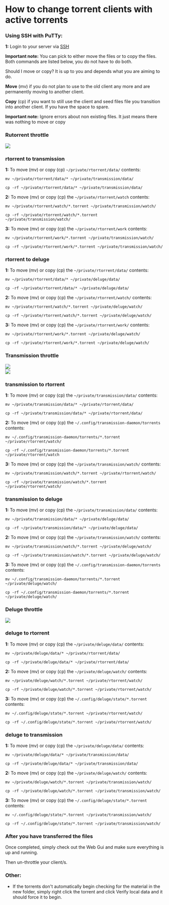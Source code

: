 How to change torrent clients with active torrents
==================================================

### Using SSH with PuTTy:

  
**1:** Login to your server via [SSH](https://www.feralhosting.com/faq/view?question=12)  
  
**Important note:** You can pick to either move the files or to copy the files. Both commands are listed below, you do not have to do both.  
  
Should I move or copy? It is up to you and depends what you are aiming to do.  
  
**Move** (mv) if you do not plan to use to the old client any more and are permanently moving to another client.  
  
**Copy** (cp) if you want to still use the client and seed files file you transition into another client. If you have the space to spare.  
  
**Important note:** Ignore errors about non existing files. It just means there was nothing to move or copy  
  

### Rutorrent throttle

  
![](https://raw.github.com/feralhosting/feralfilehosting/master/Feral%20Wiki/General/Completing%20a%20data%20transfer/rutorrent.png)  
  

### rtorrent to transmission

  
**1:** To move (mv) or copy (cp) `~/private/rtorrent/data/` contents:  
  

    mv ~/private/rtorrent/data/* ~/private/transmission/data/

    cp -rf ~/private/rtorrent/data/* ~/private/transmission/data/

  
**2:** To move (mv) or copy (cp) the `~/private/rtorrent/watch` contents:  
  

    mv ~/private/rtorrent/watch/*.torrent ~/private/transmission/watch/

    cp -rf ~/private/rtorrent/watch/*.torrent ~/private/transmission/watch/

  
**3:** To move (mv) or copy (cp) the `~/private/rtorrent/work` contents:  
  

    mv ~/private/rtorrent/work/*.torrent ~/private/transmission/watch/

    cp -rf ~/private/rtorrent/work/*.torrent ~/private/transmission/watch/

  

### rtorrent to deluge

  
**1:** To move (mv) or copy (cp) the `~/private/rtorrent/data/` contents:  
  

    mv ~/private/rtorrent/data/* ~/private/deluge/data/

    cp -rf ~/private/rtorrent/data/* ~/private/deluge/data/

  
**2:** To move (mv) or copy (cp) the `~/private/rtorrent/watch/` contents:  
  

    mv ~/private/rtorrent/watch/*.torrent ~/private/deluge/watch/

    cp -rf ~/private/rtorrent/watch/*.torrent ~/private/deluge/watch/

  
**3:** To move (mv) or copy (cp) the `~/private/rtorrent/work/` contents:  
  

    mv ~/private/rtorrent/work/*.torrent ~/private/deluge/watch/

    cp -rf ~/private/rtorrent/work/*.torrent ~/private/deluge/watch/

  

### Transmission throttle

  
![](https://raw.github.com/feralhosting/feralfilehosting/master/Feral%20Wiki/General/Completing%20a%20data%20transfer/transmission%201.png)  
![](https://raw.github.com/feralhosting/feralfilehosting/master/Feral%20Wiki/General/Completing%20a%20data%20transfer/transmission%202.png)  
  

### transmission to rtorrent

  
**1:** To move (mv) or copy (cp) the `~/private/transmission/data/` contents:  
  

    mv ~/private/transmission/data/* ~/private/rtorrent/data/

    cp -rf ~/private/transmission/data/* ~/private/rtorrent/data/

  
**2:** To move (mv) or copy (cp) the `~/.config/transmission-daemon/torrents` contents:  
  

    mv ~/.config/transmission-daemon/torrents/*.torrent ~/private/rtorrent/watch/

    cp -rf ~/.config/transmission-daemon/torrents/*.torrent ~/private/rtorrent/watch

  
**3:** To move (mv) or copy (cp) the `~/private/transmission/watch/` contents:  
  

    mv ~/private/transmission/watch/*.torrent ~/private/rtorrent/watch/

    cp -rf ~/private/transmission/watch/*.torrent ~/private/rtorrent/watch/

  

### transmission to deluge

  
**1:** To move (mv) or copy (cp) the `~/private/transmission/data/` contents:  
  

    mv ~/private/transmission/data/* ~/private/deluge/data/

    cp -rf ~/private/transmission/data/* ~/private/deluge/data/

  
**2:** To move (mv) or copy (cp) the `~/private/transmission/watch/` contents:  
  

    mv ~/private/transmission/watch/*.torrent ~/private/deluge/watch/

    cp -rf ~/private/transmission/watch/*.torrent ~/private/deluge/watch/

  
**3:** To move (mv) or copy (cp) the `~/.config/transmission-daemon/torrents` contents:  
  

    mv ~/.config/transmission-daemon/torrents/*.torrent ~/private/deluge/watch/

    cp -rf ~/.config/transmission-daemon/torrents/*.torrent ~/private/deluge/watch/

  

### Deluge throttle

  
![](https://raw.github.com/feralhosting/feralfilehosting/master/Feral%20Wiki/General/Completing%20a%20data%20transfer/deluge.png)  
  

### deluge to rtorrent

  
**1:** To move (mv) or copy (cp) the `~/private/deluge/data/` contents:  
  

    mv ~/private/deluge/data/* ~/private/rtorrent/data/

    cp -rf ~/private/deluge/data/* ~/private/rtorrent/data/

  
**2:** To move (mv) or copy (cp) the `~/private/deluge/watch/` contents:  
  

    mv ~/private/deluge/watch/*.torrent ~/private/rtorrent/watch/

    cp -rf ~/private/deluge/watch/*.torrent ~/private/rtorrent/watch/

  
**3:** To move (mv) or copy (cp) the `~/.config/deluge/state/*.torrent` contents:  
  

    mv ~/.config/deluge/state/*.torrent ~/private/rtorrent/watch/

    cp -rf ~/.config/deluge/state/*.torrent ~/private/rtorrent/watch/

  

### deluge to transmission

  
**1:** To move (mv) or copy (cp) the `~/private/deluge/data/` contents:  
  

    mv ~/private/deluge/data/* ~/private/transmission/data/

    cp -rf ~/private/deluge/data/* ~/private/transmission/data/

  
**2:** To move (mv) or copy (cp) the `~/private/deluge/watch/` contents:  
  

    mv ~/private/deluge/watch/*.torrent ~/private/transmission/watch/

    cp -rf ~/private/deluge/watch/*.torrent ~/private/transmission/watch/

  
**3:** To move (mv) or copy (cp) the `~/.config/deluge/state/*.torrent` contents:  
  

    mv ~/.config/deluge/state/*.torrent ~/private/transmission/watch/

    cp -rf ~/.config/deluge/state/*.torrent ~/private/transmission/watch/

  

### After you have transferred the files

  
Once completed, simply check out the Web Gui and make sure everything is up and running.  
  
Then un-throttle your client/s.  
  

### Other:

  
- If the torrents don't automatically begin checking for the material in the new folder, simply right click the torrent and click Verify local data and it should force it to begin.  
  

